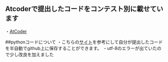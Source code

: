 ## Atcoderで提出したコードをコンテスト別に載せています
  
・[AtCoder](http://atcoder.jp)

##pythonコードについて
・こちらの[サイト](https://zenn.dev/tishii2479/articles/6b381fb86e0369)を参考にして自分が提出したコードを半自動でgithub上に保存することができます。
・utf-8のエラーが出ていたので少し改良を加えました

